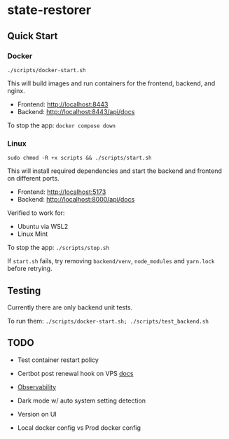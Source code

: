 # state-restorer

## Quick Start

### Docker

```
./scripts/docker-start.sh
```

This will build images and run containers for the frontend, backend, and nginx.

- Frontend: [http://localhost:8443](http://localhost:8443)
- Backend: [http://localhost:8443/api/docs](http://localhost:8443/api/docs)

To stop the app: `docker compose down`

### Linux

```
sudo chmod -R +x scripts && ./scripts/start.sh
```

This will install required dependencies and start the backend and frontend on different ports.

- Frontend: [http://localhost:5173](http://localhost:5173)
- Backend: [http://localhost:8000/api/docs](http://localhost:8000/api/docs)

Verified to work for:

- Ubuntu via WSL2
- Linux Mint

To stop the app: `./scripts/stop.sh`

If `start.sh` fails, try removing `backend/venv`, `node_modules` and `yarn.lock` before retrying.

## Testing

Currently there are only backend unit tests.

To run them: `./scripts/docker-start.sh; ./scripts/test_backend.sh`

## TODO

- Test container restart policy

- Certbot post renewal hook on VPS [docs](https://www.interhacktive.de/certbot/using.html#pre-and-post-validation-hooks)

- [Observability](https://grafana.com/grafana/dashboards/16110-fastapi-observability/)

- Dark mode w/ auto system setting detection

- Version on UI

- Local docker config vs Prod docker config
